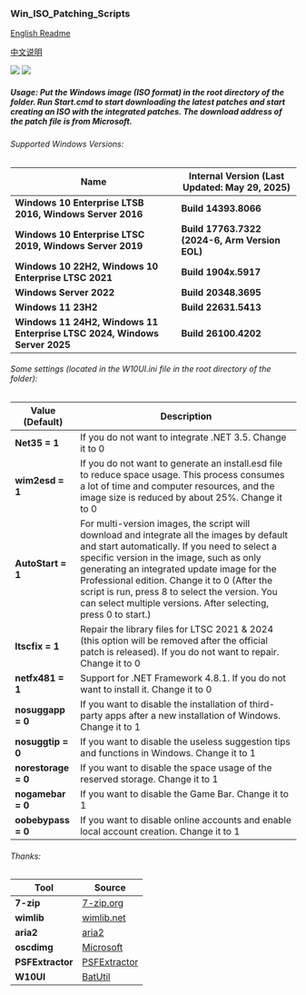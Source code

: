 ### Win_ISO_Patching_Scripts

[English Readme](https://github.com/adavak/Win_ISO_Patching_Scripts/blob/master/README.md)

[中文说明](https://github.com/adavak/Win_ISO_Patching_Scripts/blob/master/README_cn.md)

<a href="https://github.com/adavak/Win_ISO_Patching_Scripts/releases/latest"><img src="https://img.shields.io/github/v/release/adavak/Win_ISO_Patching_Scripts"></a>
<a href="https://github.com/adavak/Win_ISO_Patching_Scripts/releases/latest"><img src="https://img.shields.io/github/release-date-pre/adavak/Win_ISO_Patching_Scripts"></a>

##### Usage: Put the Windows image (ISO format) in the root directory of the folder. Run Start.cmd to start downloading the latest patches and start creating an ISO with the integrated patches. The download address of the patch file is from Microsoft.


###### Supported Windows Versions:

|Name|Internal Version (Last Updated: May 29, 2025)|
|---|---|
|**Windows 10 Enterprise LTSB 2016, Windows Server 2016**|**Build 14393.8066**|
|**Windows 10 Enterprise LTSC 2019, Windows Server 2019**|**Build 17763.7322 (2024-6, Arm Version EOL)**|
|**Windows 10 22H2, Windows 10 Enterprise LTSC 2021**|**Build 1904x.5917**|
|**Windows Server 2022**|**Build 20348.3695**|
|**Windows 11 23H2**|**Build 22631.5413**|
|**Windows 11 24H2, Windows 11 Enterprise LTSC 2024, Windows Server 2025**|**Build 26100.4202**|

###### Some settings (located in the W10UI.ini file in the root directory of the folder):
|Value (Default)|Description|
|---|---|
|**Net35 = 1**|If you do not want to integrate .NET 3.5. Change it to 0|
|**wim2esd = 1**|If you do not want to generate an install.esd file to reduce space usage. This process consumes a lot of time and computer resources, and the image size is reduced by about 25%. Change it to 0|
|**AutoStart = 1**|For multi-version images, the script will download and integrate all the images by default and start automatically. If you need to select a specific version in the image, such as only generating an integrated update image for the Professional edition. Change it to 0 (After the script is run, press 8 to select the version. You can select multiple versions. After selecting, press 0 to start.)|
|**ltscfix = 1**|Repair the library files for LTSC 2021 & 2024 (this option will be removed after the official patch is released). If you do not want to repair. Change it to 0|
|**netfx481 = 1**|Support for .NET Framework 4.8.1. If you do not want to install it. Change it to 0|
|**nosuggapp = 0**|If you want to disable the installation of third-party apps after a new installation of Windows. Change it to 1|
|**nosuggtip = 0**|If you want to disable the useless suggestion tips and functions in Windows. Change it to 1|
|**norestorage = 0**|If you want to disable the space usage of the reserved storage. Change it to 1|
|**nogamebar = 0**|If you want to disable the Game Bar. Change it to 1|
|**oobebypass = 0**|If you want to disable online accounts and enable local account creation. Change it to 1|

###### Thanks:
|Tool|Source|
|---|---|
|**7-zip**|[7-zip.org](https://www.7-zip.org)|
|**wimlib**|[wimlib.net](https://wimlib.net)|
|**aria2**|[aria2](https://github.com/aria2/aria2)|
|**oscdimg**|[Microsoft](https://learn.microsoft.com/en-us/windows-hardware/manufacture/desktop/oscdimg-command-line-options)|
|**PSFExtractor**|[PSFExtractor](https://github.com/Secant1006/PSFExtractor)|
|**W10UI**|[BatUtil](https://github.com/abbodi1406/BatUtil)|
